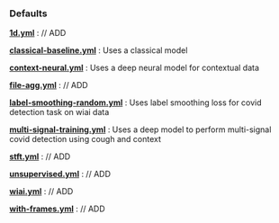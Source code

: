 ### Defaults
**[1d.yml](1d.yml)** : // ADD

**[classical-baseline.yml](classical-baseline.yml)** : Uses a classical model 

**[context-neural.yml](context-neural.yml)** : Uses a deep neural model for contextual data

**[file-agg.yml](file-agg.yml)** : // ADD

**[label-smoothing-random.yml](label-smoothing-random.yml)** : Uses label smoothing loss for covid detection task on wiai data

**[multi-signal-training.yml](multi-signal-training.yml)** : Uses a deep model to perform multi-signal covid detection using cough and context

**[stft.yml](stft.yml)** : // ADD

**[unsupervised.yml](unsupervised.yml)** : // ADD

**[wiai.yml](wiai.yml)** : // ADD

**[with-frames.yml](with-frames.yml)** : // ADD

